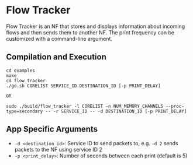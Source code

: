 Flow Tracker
==
Flow Tracker is an NF that stores and displays information about incoming flows and
then sends them to another NF. The print frequency can be customized
with a command-line argument.

Compilation and Execution
--
```
cd examples
make
cd flow_tracker
./go.sh CORELIST SERVICE_ID DESTINATION_ID [-p PRINT_DELAY]

OR

sudo ./build/flow_tracker -l CORELIST -n NUM_MEMORY_CHANNELS --proc-type=secondary -- -r SERVICE_ID -- -d DESTINATION_ID [-p PRINT_DELAY]
```

App Specific Arguments
--
  - `-d <destination_id>`: Service ID to send packets to, e.g. `-d 2`
    sends packets to the NF using service ID 2
  - `-p <print_delay>`:  Number of seconds between each print (default
    is 5)
